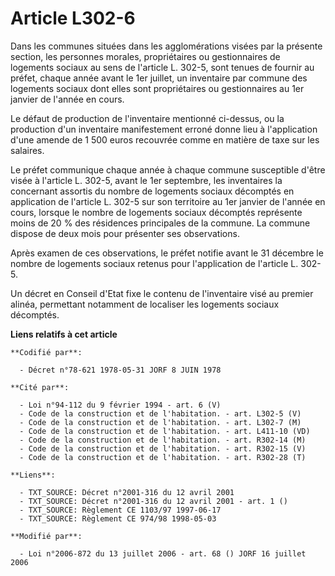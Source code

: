 # Article L302-6

Dans les communes situées dans les agglomérations visées par la présente section, les personnes morales, propriétaires ou
gestionnaires de logements sociaux au sens de l'article L. 302-5, sont tenues de fournir au préfet, chaque année avant le 1er
juillet, un inventaire par commune des logements sociaux dont elles sont propriétaires ou gestionnaires au 1er janvier de
l'année en cours.

Le défaut de production de l'inventaire mentionné ci-dessus, ou la production d'un inventaire manifestement erroné donne lieu
à l'application d'une amende de 1 500 euros recouvrée comme en matière de taxe sur les salaires.

Le préfet communique chaque année à chaque commune susceptible d'être visée à l'article L. 302-5, avant le 1er septembre, les
inventaires la concernant assortis du nombre de logements sociaux décomptés en application de l'article L. 302-5 sur son
territoire au 1er janvier de l'année en cours, lorsque le nombre de logements sociaux décomptés représente moins de 20 % des
résidences principales de la commune. La commune dispose de deux mois pour présenter ses observations.

Après examen de ces observations, le préfet notifie avant le 31 décembre le nombre de logements sociaux retenus pour
l'application de l'article L. 302-5.

Un décret en Conseil d'Etat fixe le contenu de l'inventaire visé au premier alinéa, permettant notamment de localiser les
logements sociaux décomptés.

**Liens relatifs à cet article**

	**Codifié par**:

	  - Décret n°78-621 1978-05-31 JORF 8 JUIN 1978

	**Cité par**:

	  - Loi n°94-112 du 9 février 1994 - art. 6 (V)
	  - Code de la construction et de l'habitation. - art. L302-5 (V)
	  - Code de la construction et de l'habitation. - art. L302-7 (M)
	  - Code de la construction et de l'habitation. - art. L411-10 (VD)
	  - Code de la construction et de l'habitation. - art. R302-14 (M)
	  - Code de la construction et de l'habitation. - art. R302-15 (V)
	  - Code de la construction et de l'habitation. - art. R302-28 (T)

	**Liens**:

	  - TXT_SOURCE: Décret n°2001-316 du 12 avril 2001
	  - TXT_SOURCE: Décret n°2001-316 du 12 avril 2001 - art. 1 ()
	  - TXT_SOURCE: Règlement CE 1103/97 1997-06-17
	  - TXT_SOURCE: Règlement CE 974/98 1998-05-03

	**Modifié par**:

	  - Loi n°2006-872 du 13 juillet 2006 - art. 68 () JORF 16 juillet 2006
